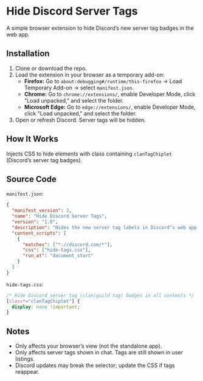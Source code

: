 # Hide Discord Server Tags

A simple browser extension to hide Discord’s new server tag badges in the web app.

## Installation

1. Clone or download the repo.
2. Load the extension in your browser as a temporary add-on:
   - **Firefox:** Go to `about:debugging#/runtime/this-firefox` -> Load Temporary Add-on -> select `manifest.json`.
   - **Chrome:** Go to `chrome://extensions/`, enable Developer Mode, click "Load unpacked," and select the folder.
   - **Microsoft Edge:** Go to `edge://extensions/`, enable Developer Mode, click "Load unpacked," and select the folder.
3. Open or refresh Discord. Server tags will be hidden.

## How It Works

Injects CSS to hide elements with class containing `clanTagChiplet` (Discord’s server tag badges).

## Source Code

`manifest.json`:
```json
{
  "manifest_version": 3,
  "name": "Hide Discord Server Tags",
  "version": "1.0",
  "description": "Hides the new server tag labels in Discord’s web app.",
  "content_scripts": [
    {
      "matches": ["*://discord.com/*"],
      "css": ["hide-tags.css"],
      "run_at": "document_start"
    }
  ]
}
```


`hide-tags.css`:
```css
/* Hide Discord server tag (clan/guild tag) badges in all contexts */
[class*="clanTagChiplet"] {
  display: none !important;
}
```

## Notes

- Only affects your browser’s view (not the standalone app).
- Only affects server tags shown in chat. Tags are still shown in user listings.
- Discord updates may break the selector; update the CSS if tags reappear.
